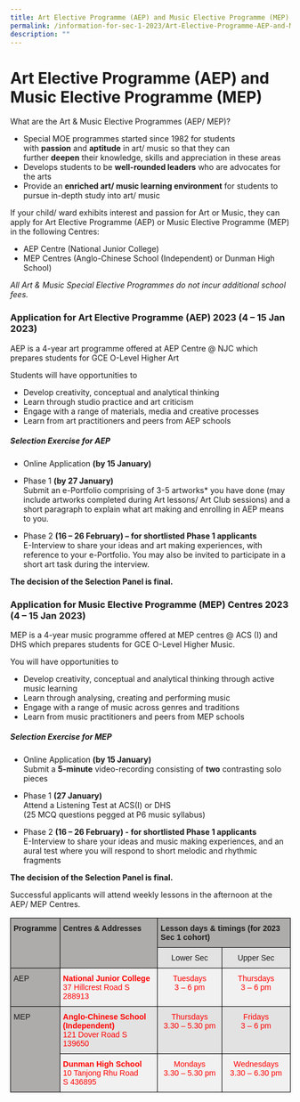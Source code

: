 ```yaml
---
title: Art Elective Programme (AEP) and Music Elective Programme (MEP)
permalink: /information-for-sec-1-2023/Art-Elective-Programme-AEP-and-Music-Elective-Programme-MEP/
description: ""
---
```

Art Elective Programme (AEP) and Music Elective Programme (MEP)
===============================================================

What are the Art & Music Elective Programmes (AEP/ MEP)?

*   Special MOE programmes started since 1982 for students with <b>passion</b> and <b>aptitude</b> in art/ music so that they can further <b>deepen</b> their knowledge, skills and appreciation in these areas
*   Develops students to be <b>well-rounded leaders</b> who are advocates for the arts
*   Provide an <b>enriched art/ music learning environment</b> for students to pursue in-depth study into art/ music

If your child/ ward exhibits interest and passion for Art or Music, they can apply for Art Elective Programme (AEP) or Music Elective Programme (MEP) in the following Centres:

*   AEP Centre (National Junior College)
*   MEP Centres (Anglo-Chinese School (Independent) or Dunman High School)

<i>All Art & Music Special Elective Programmes do not incur additional school fees.</i>

### Application for Art Elective Programme (AEP) 2023 (4 – 15 Jan 2023)

AEP is a 4-year art programme offered at AEP Centre @ NJC which prepares students for GCE O-Level Higher Art  

  

Students will have opportunities to

*   Develop creativity, conceptual and analytical thinking
*   Learn through studio practice and art criticism
*   Engage with a range of materials, media and creative processes
*   Learn from art practitioners and peers from AEP schools


##### **Selection Exercise for AEP**

*   Online Application <b>(by 15 January)</b>


*   Phase 1 <b>(by 27 January)</b> <br>
Submit an e-Portfolio comprising of 3-5 artworks\* you have done (may include artworks completed during Art lessons/ Art Club sessions) and a short paragraph to explain what art making and enrolling in AEP means to you.

*   Phase 2 <b>(16 – 26 February) – for shortlisted Phase 1 applicants</b> <br>
E-Interview to share your ideas and art making experiences, with reference to your e-Portfolio. You may also be invited to participate in a short art task during the interview.

<b>The decision of the Selection Panel is final.</b>


### Application for Music Elective Programme (MEP) Centres 2023 (4 – 15 Jan 2023)

MEP is a 4-year music programme offered at MEP centres @ ACS (I) and DHS which prepares students for GCE O-Level Higher Music.  
  
You will have opportunities to  

*   Develop creativity, conceptual and analytical thinking through active music learning
*   Learn through analysing, creating and performing music
*   Engage with a range of music across genres and traditions
*   Learn from music practitioners and peers from MEP schools

##### **Selection Exercise for MEP**

*   Online Application <b>(by 15 January)</b> <br>
Submit a <b>5-minute</b> video-recording consisting of <b>two</b> contrasting solo pieces

  

*   Phase 1 <b>(27 January)</b> <br>
Attend a Listening Test at ACS(I) or DHS  
(25 MCQ questions pegged at P6 music syllabus)

  

*   Phase 2 <b>(16 – 26 February) - for shortlisted Phase 1 applicants</b> <br>
E-Interview to share your ideas and music making experiences, and an aural test where you will respond to short melodic and rhythmic fragments

  

<b>The decision of the Selection Panel is final.</b>


Successful applicants will attend weekly lessons in the afternoon at the AEP/ MEP Centres.
<style type="text/css">
.tg  {border-collapse:collapse;border-spacing:0;}
.tg td{border-color:black;border-style:solid;border-width:1px;font-family:Arial, sans-serif;font-size:14px;
  overflow:hidden;padding:10px 5px;word-break:normal;}
.tg th{border-color:black;border-style:solid;border-width:1px;font-family:Arial, sans-serif;font-size:14px;
  font-weight:normal;overflow:hidden;padding:10px 5px;word-break:normal;}
.tg .tg-syr2{background-color:#AEABAB;text-align:left;vertical-align:top}
.tg .tg-vjxa{background-color:#E3E2E2;text-align:center;vertical-align:top}
.tg .tg-p4ry{background-color:#F2F1F1;color:#F00;text-align:center;vertical-align:top}
.tg .tg-gszg{background-color:#F2F1F1;color:#F00;text-align:left;vertical-align:top}
.tg .tg-1h3x{background-color:#AEABAB;font-weight:bold;text-align:left;vertical-align:top}
.tg .tg-hdsu{background-color:#E3E2E2;color:#F00;text-align:left;vertical-align:top}
.tg .tg-fg18{background-color:#E3E2E2;color:#F00;text-align:center;vertical-align:top}
</style>
<table class="tg">
<thead>
  <tr>
    <th class="tg-1h3x" rowspan="2">Programme</th>
    <th class="tg-1h3x" rowspan="2">Centres &amp; Addresses</th>
    <th class="tg-1h3x" colspan="2">Lesson days &amp; timings (for 2023 Sec 1 cohort)</th>
  </tr>
  <tr>
    <th class="tg-vjxa">Lower Sec</th>
    <th class="tg-vjxa">Upper Sec</th>
  </tr>
</thead>
<tbody>
  <tr>
    <td class="tg-syr2">AEP</td>
    <td class="tg-gszg"><span style="font-weight:bold;color:red">National Junior College</span><br><span style="color:red">37 Hillcrest Road S 288913</span></td>
    <td class="tg-p4ry"><span style="color:red">Tuesdays</span><br><span style="color:red">3 – 6 pm</span></td>
    <td class="tg-p4ry"><span style="color:red">Thursdays</span><br><span style="color:red">3 – 6 pm</span></td>
  </tr>
  <tr>
    <td class="tg-syr2" rowspan="2">MEP</td>
    <td class="tg-hdsu"><span style="font-weight:bold;color:red">Anglo-Chinese School (Independent)</span><br><span style="color:red">121 Dover Road S 139650</span></td>
    <td class="tg-fg18"><span style="color:red">Thursdays</span><br><span style="color:red">3.30 – 5.30 pm</span></td>
    <td class="tg-fg18"><span style="color:red">Fridays</span><br><span style="color:red">3 – 6 pm</span></td>
  </tr>
  <tr>
    <td class="tg-gszg"><span style="font-weight:bold;color:red">Dunman High School</span><br><span style="color:red">10 Tanjong Rhu Road</span><br><span style="color:red">S 436895</span></td>
    <td class="tg-p4ry"><span style="color:red">Mondays</span><br><span style="color:red">3.30 – 5.30 pm</span></td>
    <td class="tg-p4ry"><span style="color:red">Wednesdays</span><br><span style="color:red">3.30 – 6.30 pm</span></td>
  </tr>
</tbody>
</table>
